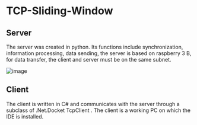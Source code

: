 # TCP-Sliding-Window
## Server
The server was created in python. Its functions include synchronization, information processing, data sending, the server is based on raspberry 3 B, for data transfer, the client and server must be on the same subnet.

![image](https://github.com/Varenik711/TCP-Sliding-Window/blob/master/image.png)


## Client
The client is written in C# and communicates with the server through a subclass of .Net.Docket TcpClient . The client is a working PC on which the IDE is installed.

